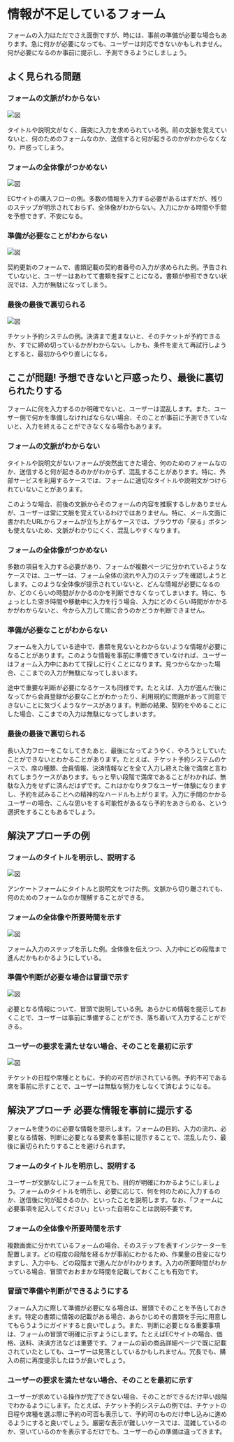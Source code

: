 # 情報が不足しているフォーム

フォームの入力はただでさえ面倒ですが、時には、事前の準備が必要な場合もあります。急に何かが必要になっても、ユーザーは対応できないかもしれません。何が必要になるのか事前に提示し、予測できるようにしましょう。

## よく見られる問題

### フォームの文脈がわからない

![図](../img/6-1-ng01.png)

タイトルや説明文がなく、唐突に入力を求められている例。前の文脈を覚えていないと、何のためのフォームなのか、送信すると何が起きるのかがわからなくなり、戸惑ってしまう。

### フォームの全体像がつかめない

![図](../img/6-1-ng02.png)

ECサイトの購入フローの例。多数の情報を入力する必要があるはずだが、残りのステップが明示されておらず、全体像がわからない。入力にかかる時間や手間を予想できず、不安になる。

### 準備が必要なことがわからない

![図](../img/6-1-ng03.png)

契約更新のフォームで、書類記載の契約者番号の入力が求められた例。予告されていないと、ユーザーはあわてて書類を探すことになる。書類が参照できない状況では、入力が無駄になってしまう。

### 最後の最後で裏切られる

![図](../img/6-1-ng04.png)

チケット予約システムの例。決済まで進まないと、そのチケットが予約できるか、すでに締め切っているかがわからない。しかも、条件を変えて再試行しようとすると、最初からやり直しになる。

## ここが問題! 予想できないと戸惑ったり、最後に裏切られたりする

フォームに何を入力するのか明確でないと、ユーザーは混乱します。また、ユーザー側で何かを準備しなければならない場合、そのことが事前に予測できていないと、入力を終えることができなくなる場合もあります。

### フォームの文脈がわからない
タイトルや説明文がないフォームが突然出てきた場合、何のためのフォームなのか、送信すると何が起きるのかがわからず、混乱することがあります。特に、外部サービスを利用するケースでは、フォームに適切なタイトルや説明文がつけられていないことがあります。

このような場合、前後の文脈からそのフォームの内容を推察するしかありませんが、ユーザーは常に文脈を覚えているわけではありません。特に、メール文面に書かれたURLからフォームが立ち上がるケースでは、ブラウザの「戻る」ボタンも使えないため、文脈がわかりにくく、混乱しやすくなります。

### フォームの全体像がつかめない

多数の項目を入力する必要があり、フォームが複数ページに分かれているようなケースでは、ユーザーは、フォーム全体の流れや入力のステップを確認しようとします。このような全体像が提示されていないと、どんな情報が必要になるのか、どのくらいの時間がかかるのかを判断できなくなってしまいます。特に、ちょっとした空き時間や移動中に入力を行う場合、入力にどのくらい時間がかかるかがわからないと、今から入力して間に合うのかどうか判断できません。

### 準備が必要なことがわからない

フォームを入力している途中で、書類を見ないとわからないような情報が必要になることがあります。このような情報を事前に準備できていなければ、ユーザーはフォーム入力中にあわてて探しに行くことになります。見つからなかった場合、ここまでの入力が無駄になってしまいます。

途中で重要な判断が必要になるケースも同様です。たとえば、入力が進んだ後になってから会員登録が必要なことがわかったり、利用規約に問題があって同意できないことに気づくようなケースがあります。判断の結果、契約をやめることにした場合、ここまでの入力は無駄になってしまいます。

### 最後の最後で裏切られる

長い入力フローをこなしてきたあと、最後になってようやく、やろうとしていたことができないとわかることがあります。たとえば、チケット予約システムのケースで、席の種類、会員情報、決済情報などを全て入力し終えた後で満席と言われてしまうケースがあります。もっと早い段階で満席であることがわかれば、無駄な入力をせずに済んだはずです。これはかなりタフなユーザー体験になりますし、予約を試みることへの精神的なハードルも上がります。入力に手間のかかるユーザーの場合、こんな思いをする可能性があるなら予約をあきらめる、という選択をすることもあるでしょう。

## 解決アプローチの例

### フォームのタイトルを明示し、説明する

![図](../img/6-1-ok01.png)

アンケートフォームにタイトルと説明文をつけた例。文脈から切り離されても、何のためのフォームなのか理解することができる。

### フォームの全体像や所要時間を示す

![図](../img/6-1-ok02.png)

フォーム入力のステップを示した例。全体像を伝えつつ、入力中にどの段階まで進んだかもわかるようにしている。

### 準備や判断が必要な場合は冒頭で示す

![図](../img/6-1-ok03.png)

必要となる情報について、冒頭で説明している例。あらかじめ情報を提示しておくことで、ユーザーは事前に準備することができ、落ち着いて入力することができる。

### ユーザーの要求を満たせない場合、そのことを最初に示す

![図](../img/6-1-ok04.png)

チケットの日程や席種とともに、予約の可否が示されている例。予約不可である席を事前に示すことで、ユーザーは無駄な努力をしなくて済むようになる。

## 解決アプローチ 必要な情報を事前に提示する
フォームを使うのに必要な情報を提示します。フォームの目的、入力の流れ、必要となる情報、判断に必要となる要素を事前に提示することで、混乱したり、最後に裏切られたりすることを避けられます。

### フォームのタイトルを明示し、説明する

ユーザーが文脈なしにフォームを見ても、目的が明確にわかるようにしましょう。フォームのタイトルを明示し、必要に応じて、何を何のために入力するのか、送信後に何が起きるのか、といったことを説明します。なお、「フォームに必要事項を記入してください」といった自明なことは説明不要です。

### フォームの全体像や所要時間を示す

複数画面に分かれているフォームの場合、そのステップを表すインジケーターを配置します。どの程度の段階を経るかが事前にわかるため、作業量の目安になりますし、入力中も、どの段階まで進んだかがわかります。入力の所要時間がわかっている場合、冒頭でおおまかな時間を記載しておくことも有効です。

### 冒頭で準備や判断ができるようにする

フォーム入力に際して準備が必要になる場合は、冒頭でそのことを予告しておきます。特定の書類に情報の記載がある場合、あらかじめその書類を手元に用意してもらうようにガイドすると良いでしょう。また、判断に必要となる重要事項は、フォームの冒頭で明確に示すようにします。たとえばECサイトの場合、価格、送料、決済方法などは重要です。フォームの前の商品詳細ページで既に記載されていたとしても、ユーザーは見落としているかもしれません。冗長でも、購入の前に再度提示したほうが良いでしょう。

### ユーザーの要求を満たせない場合、そのことを最初に示す

ユーザーが求めている操作が完了できない場合、そのことができるだけ早い段階でわかるようにします。たとえば、チケット予約システムの例では、チケットの日程や席種を選ぶ際に予約の可否も表示して、予約可のものだけ申し込みに進めるようにすると良いでしょう。厳密な表示が難しいケースでは、混雑しているのか、空いているのかを表示するだけでも、ユーザーの心の準備は違ってきます。
